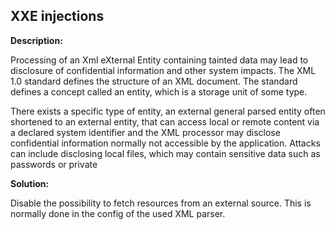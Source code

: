 
XXE injections
-------

**Description:**

Processing of an Xml eXternal Entity containing tainted data may lead to disclosure of confidential information and other system impacts. The XML 1.0 standard defines the structure of an XML document. The standard defines a concept called an entity, which is a storage unit of some type.

There exists a specific type of entity, an external general parsed entity often shortened to an external entity, that can access local or remote content via a declared system identifier and the XML processor may disclose confidential information normally not accessible by the application. Attacks can include disclosing local files, which may contain sensitive data such as passwords or private 


**Solution:**

Disable the possibility to fetch resources from an external source. This is normally done in the config of the used XML parser.

	